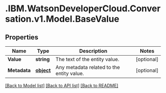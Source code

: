 # .IBM.WatsonDeveloperCloud.Conversation.v1.Model.BaseValue
## Properties

Name | Type | Description | Notes
------------ | ------------- | ------------- | -------------
**Value** | **string** | The text of the entity value. | [optional] 
**Metadata** | [**object**](Object.md) | Any metadata related to the entity value. | [optional] 

[[Back to Model list]](../README.md#documentation-for-models) [[Back to API list]](../README.md#documentation-for-api-endpoints) [[Back to README]](../README.md)

